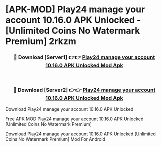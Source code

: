# [APK-MOD] Play24  manage your account 10.16.0 APK Unlocked - [Unlimited Coins No Watermark Premium] 2rkzm



<div align="center">
<h3>🔴 Download [Server1] 👉👉 <a href="https://momento.my/?title=Play24__manage_your_account_10.16.0_APK_Unlocked">Play24  manage your account 10.16.0 APK Unlocked Mod Apk</a></h3><br>

<h3>🔴 Download [Server2] 👉👉 <a href="https://momento.my/?title=Play24__manage_your_account_10.16.0_APK_Unlocked">Play24  manage your account 10.16.0 APK Unlocked Mod Apk</a></h3>
</div>



Download Play24  manage your account 10.16.0 APK Unlocked 

Free APK MOD Play24  manage your account 10.16.0 APK Unlocked [Unlimited Coins No Watermark Premium]

Download Play24  manage your account 10.16.0 APK Unlocked [Unlimited Coins No Watermark Premium] Mod For Android
